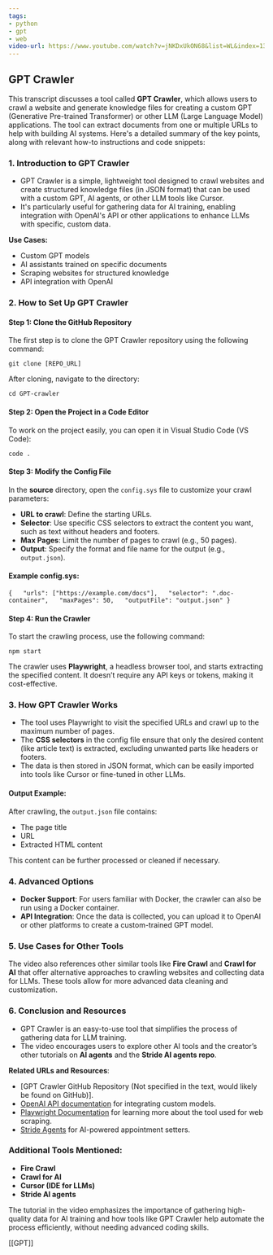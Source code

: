 ```yaml
---
tags:
- python
- gpt
- web
video-url: https://www.youtube.com/watch?v=jNKDxUkON68&list=WL&index=13
---
```


## **GPT Crawler**

This transcript discusses a tool called **GPT Crawler**, which allows users to crawl a website and generate knowledge files for creating a custom GPT (Generative Pre-trained Transformer) or other LLM (Large Language Model) applications. The tool can extract documents from one or multiple URLs to help with building AI systems. Here's a detailed summary of the key points, along with relevant how-to instructions and code snippets:

### 1. **Introduction to GPT Crawler**

- GPT Crawler is a simple, lightweight tool designed to crawl websites and create structured knowledge files (in JSON format) that can be used with a custom GPT, AI agents, or other LLM tools like Cursor.
- It's particularly useful for gathering data for AI training, enabling integration with OpenAI's API or other applications to enhance LLMs with specific, custom data.

**Use Cases:**

- Custom GPT models
- AI assistants trained on specific documents
- Scraping websites for structured knowledge
- API integration with OpenAI

### 2. **How to Set Up GPT Crawler**

#### **Step 1: Clone the GitHub Repository**

The first step is to clone the GPT Crawler repository using the following command:

```
git clone [REPO_URL]
```

After cloning, navigate to the directory:

```
cd GPT-crawler
```

#### **Step 2: Open the Project in a Code Editor**

To work on the project easily, you can open it in Visual Studio Code (VS Code):

```
code .
```

#### **Step 3: Modify the Config File**

In the **source** directory, open the `config.sys` file to customize your crawl parameters:

- **URL to crawl**: Define the starting URLs.
- **Selector**: Use specific CSS selectors to extract the content you want, such as text without headers and footers.
- **Max Pages**: Limit the number of pages to crawl (e.g., 50 pages).
- **Output**: Specify the format and file name for the output (e.g., `output.json`).

#### **Example config.sys:**

```
{   "urls": ["https://example.com/docs"],   "selector": ".doc-container",   "maxPages": 50,   "outputFile": "output.json" }
```

#### **Step 4: Run the Crawler**

To start the crawling process, use the following command:

```
npm start
```

The crawler uses **Playwright**, a headless browser tool, and starts extracting the specified content. It doesn’t require any API keys or tokens, making it cost-effective.

### 3. **How GPT Crawler Works**

- The tool uses Playwright to visit the specified URLs and crawl up to the maximum number of pages.
- The **CSS selectors** in the config file ensure that only the desired content (like article text) is extracted, excluding unwanted parts like headers or footers.
- The data is then stored in JSON format, which can be easily imported into tools like Cursor or fine-tuned in other LLMs.

#### **Output Example:**

After crawling, the `output.json` file contains:

- The page title
- URL
- Extracted HTML content

This content can be further processed or cleaned if necessary.

### 4. **Advanced Options**

- **Docker Support**: For users familiar with Docker, the crawler can also be run using a Docker container.
- **API Integration**: Once the data is collected, you can upload it to OpenAI or other platforms to create a custom-trained GPT model.

### 5. **Use Cases for Other Tools**

The video also references other similar tools like **Fire Crawl** and **Crawl for AI** that offer alternative approaches to crawling websites and collecting data for LLMs. These tools allow for more advanced data cleaning and customization.

### 6. **Conclusion and Resources**

- GPT Crawler is an easy-to-use tool that simplifies the process of gathering data for LLM training.
- The video encourages users to explore other AI tools and the creator’s other tutorials on **AI agents** and the **Stride AI agents repo**.

**Related URLs and Resources**:

- [GPT Crawler GitHub Repository (Not specified in the text, would likely be found on GitHub)].
- [OpenAI API documentation](https://platform.openai.com/docs) for integrating custom models.
- [Playwright Documentation](https://playwright.dev/) for learning more about the tool used for web scraping.
- [Stride Agents](https://strideagents.com) for AI-powered appointment setters.

### Additional Tools Mentioned:

- **Fire Crawl**
- **Crawl for AI**
- **Cursor (IDE for LLMs)**
- **Stride AI agents**

The tutorial in the video emphasizes the importance of gathering high-quality data for AI training and how tools like GPT Crawler help automate the process efficiently, without needing advanced coding skills.

[[GPT]]
